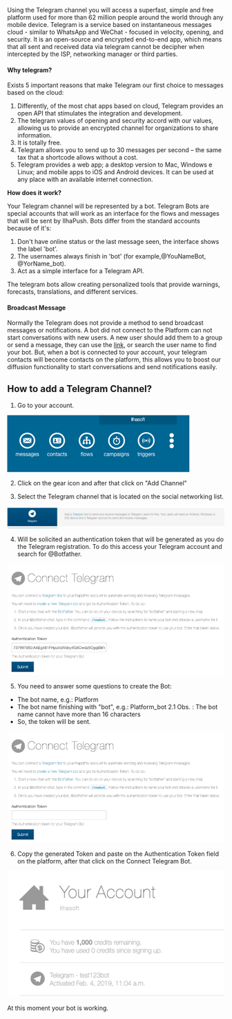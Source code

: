 Using the Telegram channel you will access a superfast, simple and free platform used for more than 62 million people around the world through any mobile device. Telegram is a service based on instantaneous messages cloud - similar to WhatsApp and WeChat - focused in velocity, opening, and security. It is an open-source and encrypted end-to-end app, which means that all sent and received data via telegram cannot be decipher when intercepted by the ISP, networking manager or third parties.

#### Why telegram?
Exists 5 important reasons that make Telegram our first choice to messages based on the cloud:

1. Differently, of the most chat apps based on cloud, Telegram provides an open API that stimulates the integration and development.
2. The telegram values of opening and security accord with our values, allowing us to provide an encrypted channel for organizations to share information.
3. It is totally free.
4. Telegram allows you to send up to 30 messages per second – the same tax that a shortcode allows without a cost.
5. Telegram provides a web app; a desktop version to Mac, Windows e Linux; and mobile apps to iOS and Android devices. It can be used at any place with an available internet connection.

**How does it work?**

Your Telegram channel will be represented by a bot. Telegram Bots are special accounts that will work as an interface for the flows and messages that will be sent by IlhaPush. Bots differ from the standard accounts because of it's: 

1. Don't have online status or the last message seen, the interface shows the label 'bot'.
2. The usernames always finish in 'bot' (for example,@YouNameBot, @YorName_bot).
3. Act as a simple interface for a Telegram API.

The telegram bots allow creating personalized tools that provide warnings, forecasts, translations, and different services.

#### Broadcast Message

Normally the Telegram does not provide a method to send broadcast messages or notifications.
A bot did not connect to the Platform can not start conversations with new users. A new user should add them to a group or send a message, they can use the [link](telegram.me/~~number=plural<bot_username>), or search the user name to find your bot. But, when a bot is connected to your account, your telegram contacts will become contacts on the platform, this allows you to boost our diffusion functionality to start conversations and send notifications easily.

## How to add a Telegram Channel?

1. Go to your account.

![](/img/channel/account.png)

2. Click on the gear icon and after that click on "Add Channel"

3. Select the Telegram channel that is located on the social networking list.

![](/img/channel/telegram.png)

4. Will be solicited an authentication token that will be generated as you do the Telegram registration. To do this access your Telegram account and search for @Botfather.

![](/img/channel/add_telegram.png)

5. You need to answer some questions to create the Bot:

- The bot name, e.g.: Platform
- The bot name finishing with "bot", e.g.: Platform_bot 2.1 Obs. : The bot name cannot have more than 16 characters
- So, the token will be sent.

![](/img/channel/token_telegram.png)

6. Copy the generated Token and paste on the Authentication Token field on the platform, after that click on the Connect Telegram Bot.

![](/img/channel/delete_channel.png)

At this moment your bot is working.